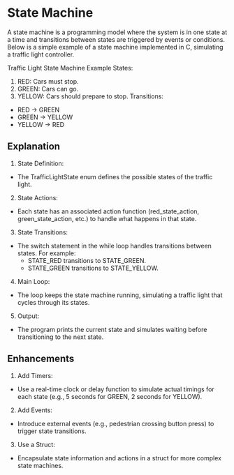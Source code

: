 # State Machine

A state machine is a programming model where the system is in one state at a time and transitions between states are triggered by events or conditions. Below is a simple example of a state machine implemented in C, simulating a traffic light controller.

Traffic Light State Machine Example
States:
1. RED: Cars must stop.
2. GREEN: Cars can go.
3. YELLOW: Cars should prepare to stop.
Transitions:
* RED → GREEN
* GREEN → YELLOW
* YELLOW → RED

## Explanation
1. State Definition:

* The TrafficLightState enum defines the possible states of the traffic light.

2. State Actions:

* Each state has an associated action function (red_state_action, green_state_action, etc.) to handle what happens in that state.

3. State Transitions:

* The switch statement in the while loop handles transitions between states. For example:
    * STATE_RED transitions to STATE_GREEN.
    * STATE_GREEN transitions to STATE_YELLOW.

4. Main Loop:

* The loop keeps the state machine running, simulating a traffic light that cycles through its states.

5. Output:

* The program prints the current state and simulates waiting before transitioning to the next state.

## Enhancements
1. Add Timers:

* Use a real-time clock or delay function to simulate actual timings for each state (e.g., 5 seconds for GREEN, 2 seconds for YELLOW).

2. Add Events:

* Introduce external events (e.g., pedestrian crossing button press) to trigger state transitions.

3. Use a Struct:

* Encapsulate state information and actions in a struct for more complex state machines.